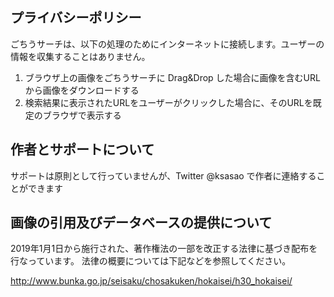 ## プライバシーポリシー
ごちうサーチは、以下の処理のためにインターネットに接続します。ユーザーの情報を収集することはありません。

1. ブラウザ上の画像をごちうサーチに Drag&Drop した場合に画像を含むURLから画像をダウンロードする
2. 検索結果に表示されたURLをユーザーがクリックした場合に、そのURLを既定のブラウザで表示する

## 作者とサポートについて

サポートは原則として行っていませんが、Twitter @ksasao で作者に連絡することができます

## 画像の引用及びデータベースの提供について
2019年1月1日から施行された、著作権法の一部を改正する法律に基づき配布を行なっています。
法律の概要については下記などを参照してください。

http://www.bunka.go.jp/seisaku/chosakuken/hokaisei/h30_hokaisei/

